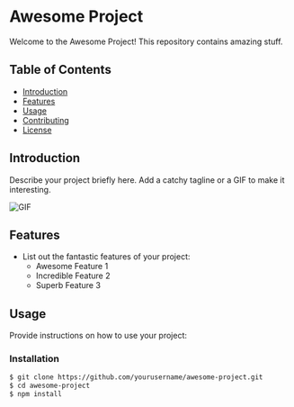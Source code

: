 # Awesome Project

Welcome to the Awesome Project! This repository contains amazing stuff.

## Table of Contents

- [Introduction](#introduction)
- [Features](#features)
- [Usage](#usage)
- [Contributing](#contributing)
- [License](#license)

## Introduction

Describe your project briefly here. Add a catchy tagline or a GIF to make it interesting.

![GIF](link_to_your_gif)

## Features

- List out the fantastic features of your project:
  - Awesome Feature 1
  - Incredible Feature 2
  - Superb Feature 3

## Usage

Provide instructions on how to use your project:

### Installation

```bash
$ git clone https://github.com/yourusername/awesome-project.git
$ cd awesome-project
$ npm install
